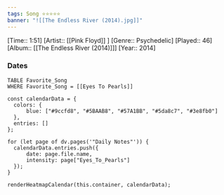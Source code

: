 ```yaml
---
tags: Song ⭐⭐⭐⭐⭐ 
banner: "![[The Endless River (2014).jpg]]"
---
```

[Time:: 1:51]
[Artist:: [[Pink Floyd]] ]
[Genre:: Psychedelic]
[Played:: 46]
[Album:: [[The Endless River (2014)]]]
[Year:: 2014]
### Dates
````dataview
TABLE Favorite_Song
WHERE Favorite_Song = [[Eyes To Pearls]]
````

  ```dataviewjs
const calendarData = { 
	colors: { 
		blue: ["#9ccfd8", "#5BAAB8", "#57A1BB", "#5da8c7", "#3e8fb0"] 
	}, 
	entries: [] 
}; 

for (let page of dv.pages('"Daily Notes"')) { 
	calendarData.entries.push({ 
		date: page.file.name, 
		intensity: page["Eyes_To_Pearls"]
	}); 
} 

renderHeatmapCalendar(this.container, calendarData);
```
